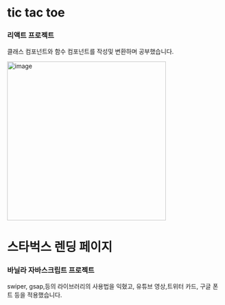 # tic tac toe 
### 리액트 프로젝트

클래스 컴포넌트와 함수 컴포넌트를 작성및 변환하며 공부했습니다. 

<img width="370" alt="image" src="https://github.com/joywhy/miniProject/assets/82435813/c89ecabe-fadc-421e-b6ab-42a0d879d809">


# 스타벅스 렌딩 페이지
### 바닐라 자바스크립트 프로젝트

 swiper, gsap,등의 라이브러리의 사용법을 익혔고, 유튜브 영상,트위터 카드, 구글 폰트 등을 적용했습니다. 
